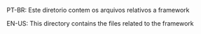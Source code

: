 PT-BR: Este diretorio contem os arquivos relativos a framework

EN-US: This directory contains the files related to the framework
